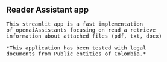 ## Reader Assistant app

<pre>
This streamlit app is a fast implementation
of openaiAssistants focusing on read a retrieve
information about attached files (pdf, txt, docx)

*This application has been tested with legal
documents from Public entities of Colombia.*
</pre>